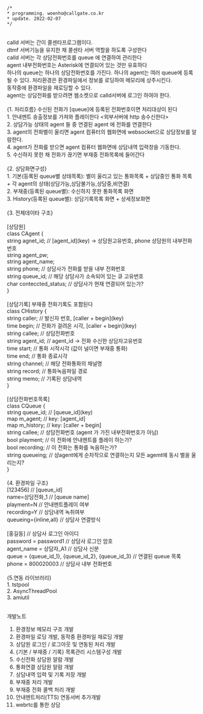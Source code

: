 ```
/*
* programming. woenho@callgate.co.kr
* update. 2022-02-07
*/
```
<br/>
calld 서버는 간이 콜센타프로그램이다.<br/>
dtmf 서버기능을 유지한 채 콜센타 서버 역할을 하도록 구성한다<br/>
calld 서버는 각 상담전화번호를 queue 에 연결하여 관리한다<br/>
agent 내부전화번호는 Asterisk에 연결되어 있는 것만 유효하다<br/>
하나의 queue는 하나의 상담전화번호를 가진다.
하나의 agent는 여러 queue에 등록 될 수 있다.
처리환경은 환경파일에서 정보를 로딩하여 메모리에 상주시킨다.<br/>
동작중에 환경파일을 재로딩할 수 있다.<br/>
agent는 상담전화를 받으려면 웹소켓으로 calld서버에 로그인 하여야 한다.<br/>
<br/>
{1. 처리흐름} 수신된 전화가 [queue]에 등록된 전화번호이면 처리대상이 된다<br/>
1. 안내멘트 송출정보를 가져와 플레이한다 <외부서버에 http 송수신한다><br/>
2. 상담가능 상태의 agent 들 중 연결된 agent 에 전화를 연결한다<br/>
3. agent의 전화벨이 울리면 agent 컴퓨터의 웹화면에 websocket으로 상담정보를 알람한다.<br/>
4. agent가 전화를 받으면 agent 컴퓨터 웹화면에 상담내역 입력창을 기동한다.<br/>
5. 수신하지 못한 채 전화가 끊기면 부재중 전화목록에 들어간다<br/>
<br/>
{2. 상담화면구성}<br/>
1. 기본(등록된 queue별 상태목록): 벨이 울리고 있는 통화목록 + 상담중인 통화 목록 + 각 agent의 상태(상담가능,상담불가능,상담중,비연결)<br/>
2. 부재중(등록된 queue별): 수신하지 못한 통화목록 화면<br/>
3. History(등록된 queue별): 상담기록목록 화면 + 상세정보화면<br/>
<br/>
{3. 전체데이타 구조}<br/>
<br/>
[상담원]<br/>
class CAgent {<br/>
	string agnet_id;	// [agent_id](key) -> 상담원고유번호, phone 상담원의 내부전화번호<br/>
	string agent_pw;<br/>
	string agent_name;<br/>
	string phone;		// 상담사가 전화를 받을 내부 전화번호<br/>
	string queue_id;	// 해당 상담사가 소속되어 있는 큐 고유번호<br/>
	char conteccted_status; // 상담사가 현재 연결되어 있는가?<br/>
}<br/>
<br/>
[상담기록] 부재중 전화기록도 포함된다<br/>
class CHistory {<br/>
	string caller;		// 발신자 번호, [caller + begin](key)<br/>
	time begin;			// 전화가 걸려온 시각, [caller + begin](key)<br/>
	string callee;		// 상담전화번호<br/>
	string agent_id;	// agent_id -> 전화 수신한 상담자고유번호<br/>
	time start;			// 통화 시작시각 (값이 널이면 부재중 통화)<br/>
	time end;			// 통화 종료시각<br/>
	string channel;		// 해당 전화통화의 채널명<br/>
	string record;		// 통화녹음파일 경로<br/>
	string memo;		// 기록된 상담내역<br/>
}<br/>
<br/>
[상담전화번호목록]<br/>
class CQueue {<br/>
	string queue_id;	// [queue_id](key)<br/>
	map<const char*, CAgent*> m_agent;		// key: [agent_id] <br/>
	map<const char*, CHistory*> m_history;	// key: [caller + begin]<br/>
	string callee;		// 상담전화번호 (agent 가 가진 내부전화번호가 아님)<br/>
	bool playment;		// 이 전화에 안내멘트를 플레이 하는가?<br/>
	bool recording;		// 이 전화는 통화를 녹음하는가?<br/>
	string queueing;	// 상agent에게 순차작으로 연결하는지 모든 agemt에 동시 벨을 울리는지?<br/>
}<br/>
<br/>
{4. 환경파일 구조}<br/>
[123456]				// [queue_id]<br/>
name=상담전화_1			// [queue name]<br/>
playment=N				// 안내멘트플레이 여부<br/>
recording=Y				// 상담내역 녹취여부<br/>
queueing={inline,all}	// 상담사 연결방식<br/>
<br/>
[홍길동]					// 상담사 로그인 아이디<br/>
password = password1	// 상담사 로그인 암호<br/>
agent_name = 상담자_A1	// 상담사 신분<br/>
queue = {queue_id_1}, {queue_id_2}, {queue_id_3}	// 연결된 queue 목록<br/>
phone =	800020003		// 상담사 내부 전화번호<br/>
<br/>
{5.연동 라이브러리}<br/>
1. tstpool<br/>
2. AsyncThreadPool<br/>
3. amiutil<br/>
<br/>

개발노트<br/>
1. 환경정보 메모리 구조 개발<br/>
2. 환경파일 로딩 개발, 동작중 환경파일 재로딩 개발<br/>
3. 상담원 로그인 / 로그아웃 및 연동된 처리 개발<br/>
4. {기본 / 부재중 / 기록} 목록관리 시스템구성 개발<br/>
5. 수신전화 상담원 알람 개발<br/>
6. 통화연결 상담원 알람 개발<br/>
7. 상담내역 입력 및 기록 저장 개발<br/>
8. 부재중 처리 개발<br/>
9. 부재중 전화 콜백 처리 개발<br/>
10. 안내멘트처리(TTS) 연동서버 추가개발<br/>
11. webrtc를 통한 상담<br/>
<br/>


















